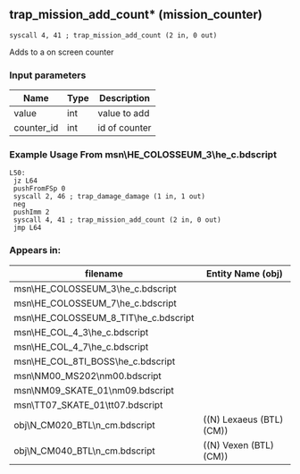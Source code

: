 ## trap_mission_add_count* (mission_counter)

`syscall 4, 41 ; trap_mission_add_count (2 in, 0 out)`

Adds to a on screen counter

### Input parameters
| Name | Type | Description
|------|------|------------
| value   | int   | value to add
| counter_id   | int   | id of counter


### Example Usage From msn\HE_COLOSSEUM_3\he_c.bdscript
```plaintext
L50:
 jz L64
 pushFromFSp 0
 syscall 2, 46 ; trap_damage_damage (1 in, 1 out)
 neg 
 pushImm 2
 syscall 4, 41 ; trap_mission_add_count (2 in, 0 out)
 jmp L64
```


### Appears in:
| filename | Entity Name (obj)
|----------|-------------
| msn\HE_COLOSSEUM_3\he_c.bdscript       |           
| msn\HE_COLOSSEUM_7\he_c.bdscript       |           
| msn\HE_COLOSSEUM_8_TIT\he_c.bdscript       |           
| msn\HE_COL_4_3\he_c.bdscript       |           
| msn\HE_COL_4_7\he_c.bdscript       |           
| msn\HE_COL_8TI_BOSS\he_c.bdscript       |           
| msn\NM00_MS202\nm00.bdscript       |           
| msn\NM09_SKATE_01\nm09.bdscript       |           
| msn\TT07_SKATE_01\tt07.bdscript       |           
| obj\N_CM020_BTL\n_cm.bdscript       | ((N) Lexaeus (BTL) (CM))          
| obj\N_CM040_BTL\n_cm.bdscript       | ((N) Vexen (BTL) (CM))          



